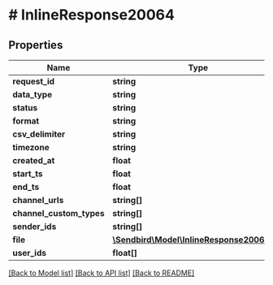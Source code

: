 # # InlineResponse20064

## Properties

Name | Type | Description | Notes
------------ | ------------- | ------------- | -------------
**request_id** | **string** |  | [optional]
**data_type** | **string** |  | [optional]
**status** | **string** |  | [optional]
**format** | **string** |  | [optional]
**csv_delimiter** | **string** |  | [optional]
**timezone** | **string** |  | [optional]
**created_at** | **float** |  | [optional]
**start_ts** | **float** |  | [optional]
**end_ts** | **float** |  | [optional]
**channel_urls** | **string[]** |  | [optional]
**channel_custom_types** | **string[]** |  | [optional]
**sender_ids** | **string[]** |  | [optional]
**file** | [**\Sendbird\Model\InlineResponse20063File**](InlineResponse20063File.md) |  | [optional]
**user_ids** | **float[]** |  | [optional]

[[Back to Model list]](../../README.md#models) [[Back to API list]](../../README.md#endpoints) [[Back to README]](../../README.md)

